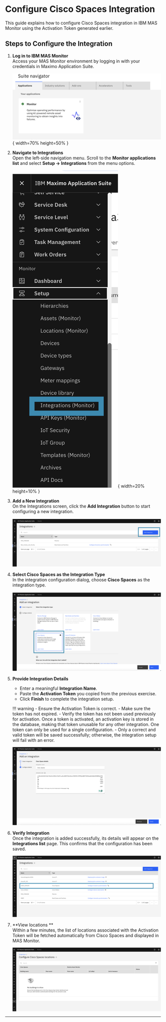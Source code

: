 # Configure Cisco Spaces Integration

This guide explains how to configure Cisco Spaces integration in IBM MAS Monitor using the Activation Token generated earlier.

## Steps to Configure the Integration

1. **Log in to IBM MAS Monitor**  
   Access your MAS Monitor environment by logging in with your credentials in Maximo Application Suite.

    ![Monitor App](img/monitor_app.png){ width=70% height=50% }

2. **Navigate to Integrations**  
   Open the left-side navigation menu. Scroll to the **Monitor applications list** and select **Setup → Integrations** from the menu options.

    ![Integration Menu](img/integration.png){ width=20% height=10% }

3. **Add a New Integration**  
   On the Integrations screen, click the **Add Integration** button to start configuring a new integration.

    ![Add Integration](img/add_Integration.png)

4. **Select Cisco Spaces as the Integration Type**  
   In the integration configuration dialog, choose **Cisco Spaces** as the integration type.

    ![Cisco Space integration](img/cisco_space_int.png)

5. **Provide Integration Details**  
    - Enter a meaningful **Integration Name**. <br>
    - Paste the **Activation Token** you copied from the previous exercise. <br>
    - Click **Finish** to complete the integration setup.<br>

    !!! warning
        - Ensure the Activation Token is correct. 
        - Make sure the token has not expired.
        - Verify the token has not been used previously for activation. Once a token is activated, an activation key is stored in the database, making that token unusable for any other integration. One token can only be used for a single configuration.
        - Only a correct and valid token will be saved successfully; otherwise, the integration setup will fail with an error.

    ![Cisco Space add config](img/add_config.png)

6. **Verify Integration**  
   Once the integration is added successfully, its details will appear on the **Integrations list** page. This confirms that the configuration has been saved.

    ![Cisco Spaces configuration](img/cisco_spaces_config.png)

7. **View locations **  
   Within a few minutes, the list of locations associated with the Activation Token will be fetched automatically from Cisco Spaces and displayed in MAS Monitor.

    ![Locations not fetched](img/locations_not_fetched.png)

---
